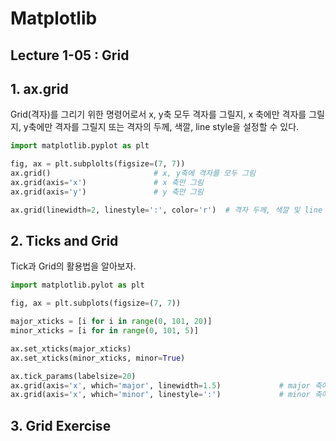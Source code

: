# Matplotlib

## Lecture 1-05 : Grid

## 1. ax.grid
Grid(격자)를 그리기 위한 명령어로서 x, y축 모두 격자를 그릴지, x 축에만 격자를 그릴지, y축에만 격자를 그릴지 또는 격자의 두께, 색깔, line style을 설정할 수 있다.
```py
import matplotlib.pyplot as plt

fig, ax = plt.subplolts(figsize=(7, 7))
ax.grid()                       # x, y축에 격자를 모두 그림
ax.grid(axis='x')               # x 축만 그림
ax.grid(axis='y')               # y 축만 그림

ax.grid(linewidth=2, linestyle=':', color='r')  # 격자 두께, 색깔 및 line style 조절
```

## 2. Ticks and Grid
Tick과 Grid의 활용법을 알아보자.
```py
import matplotlib.pylot as plt

fig, ax = plt.subplots(figsize=(7, 7))

major_xticks = [i for i in range(0, 101, 20)]
minor_xticks = [i for in range(0, 101, 5)]

ax.set_xticks(major_xticks)
ax.set_xticks(minor_xticks, minor=True)

ax.tick_params(labelsize=20)
ax.grid(axis='x', which='major', linewidth=1.5)             # major 축에 grid 생성
ax.grid(axis='x', which='minor', linestyle=':')             # minor 축에 grid 생성
```
## 3. Grid Exercise